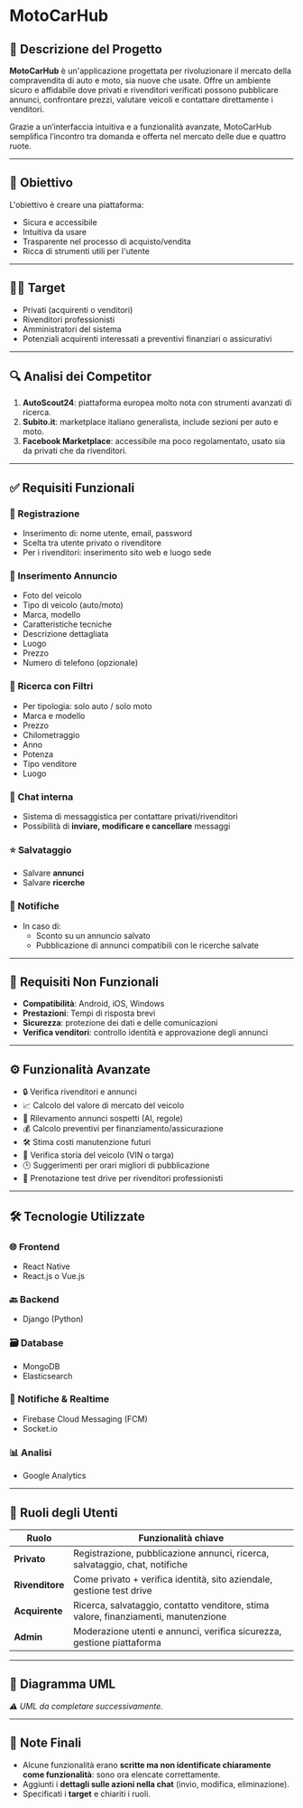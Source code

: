 # MotoCarHub

## 📌 Descrizione del Progetto

**MotoCarHub** è un'applicazione progettata per rivoluzionare il mercato della compravendita di auto e moto, sia nuove che usate. Offre un ambiente sicuro e affidabile dove privati e rivenditori verificati possono pubblicare annunci, confrontare prezzi, valutare veicoli e contattare direttamente i venditori.

Grazie a un’interfaccia intuitiva e a funzionalità avanzate, MotoCarHub semplifica l’incontro tra domanda e offerta nel mercato delle due e quattro ruote.

---

## 🎯 Obiettivo

L'obiettivo è creare una piattaforma:

- Sicura e accessibile
- Intuitiva da usare
- Trasparente nel processo di acquisto/vendita
- Ricca di strumenti utili per l'utente

---

## 🧑‍💼 Target

- Privati (acquirenti o venditori)
- Rivenditori professionisti
- Amministratori del sistema
- Potenziali acquirenti interessati a preventivi finanziari o assicurativi

---

## 🔍 Analisi dei Competitor

1. **AutoScout24**: piattaforma europea molto nota con strumenti avanzati di ricerca.
2. **Subito.it**: marketplace italiano generalista, include sezioni per auto e moto.
3. **Facebook Marketplace**: accessibile ma poco regolamentato, usato sia da privati che da rivenditori.

---

## ✅ Requisiti Funzionali

### 👤 Registrazione

- Inserimento di: nome utente, email, password
- Scelta tra utente privato o rivenditore
- Per i rivenditori: inserimento sito web e luogo sede

### 📢 Inserimento Annuncio

- Foto del veicolo
- Tipo di veicolo (auto/moto)
- Marca, modello
- Caratteristiche tecniche
- Descrizione dettagliata
- Luogo
- Prezzo
- Numero di telefono (opzionale)

### 🔎 Ricerca con Filtri

- Per tipologia: solo auto / solo moto
- Marca e modello
- Prezzo
- Chilometraggio
- Anno
- Potenza
- Tipo venditore
- Luogo

### 💬 Chat interna

- Sistema di messaggistica per contattare privati/rivenditori
- Possibilità di **inviare, modificare e cancellare** messaggi

### ⭐ Salvataggio

- Salvare **annunci**
- Salvare **ricerche**

### 🔔 Notifiche

- In caso di:
  - Sconto su un annuncio salvato
  - Pubblicazione di annunci compatibili con le ricerche salvate

---

## 🚫 Requisiti Non Funzionali

- **Compatibilità**: Android, iOS, Windows
- **Prestazioni**: Tempi di risposta brevi
- **Sicurezza**: protezione dei dati e delle comunicazioni
- **Verifica venditori**: controllo identità e approvazione degli annunci

---

## ⚙️ Funzionalità Avanzate

- 🔒 Verifica rivenditori e annunci
- 📈 Calcolo del valore di mercato del veicolo
- 🚨 Rilevamento annunci sospetti (AI, regole)
- 💰 Calcolo preventivi per finanziamento/assicurazione
- 🛠️ Stima costi manutenzione futuri
- 🧾 Verifica storia del veicolo (VIN o targa)
- 🕒 Suggerimenti per orari migliori di pubblicazione
- 🚗 Prenotazione test drive per rivenditori professionisti

---

## 🛠️ Tecnologie Utilizzate

### 🌐 Frontend

- React Native
- React.js o Vue.js

### 🔙 Backend

- Django (Python)

### 🗃️ Database

- MongoDB
- Elasticsearch

### 🔔 Notifiche & Realtime

- Firebase Cloud Messaging (FCM)
- Socket.io

### 📊 Analisi

- Google Analytics

---

## 🧩 Ruoli degli Utenti

| Ruolo         | Funzionalità chiave                                                                      |
|---------------|------------------------------------------------------------------------------------------|
| **Privato**   | Registrazione, pubblicazione annunci, ricerca, salvataggio, chat, notifiche             |
| **Rivenditore**| Come privato + verifica identità, sito aziendale, gestione test drive                   |
| **Acquirente**| Ricerca, salvataggio, contatto venditore, stima valore, finanziamenti, manutenzione     |
| **Admin**     | Moderazione utenti e annunci, verifica sicurezza, gestione piattaforma                   |

---

## 📌 Diagramma UML

_⚠️ UML da completare successivamente._

---

## 🧠 Note Finali

- Alcune funzionalità erano **scritte ma non identificate chiaramente come funzionalità**: sono ora elencate correttamente.
- Aggiunti i **dettagli sulle azioni nella chat** (invio, modifica, eliminazione).
- Specificati i **target** e chiariti i ruoli.
